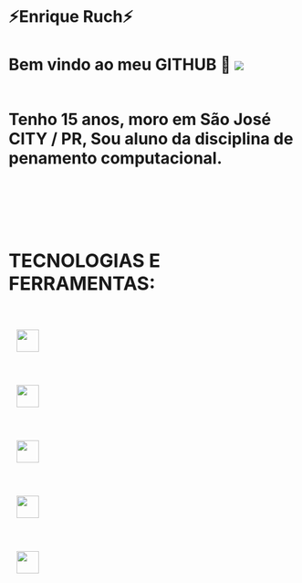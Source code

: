 <div display="inline-block">
<h1 aling="left"> ⚡Enrique Ruch⚡ </h1>
<h1 aling="left"> Bem vindo ao meu <b>GITHUB</b> 🔱 <h/1>


<img src="https://cdn.jsdelivr.net/gh/devicons/devicon/icons/facebook/facebook-original.svg" />

</br>
</br>

Tenho 15 anos, moro em São José CITY / PR, Sou aluno da disciplina de penamento computacional.

</br>
</br>

### TECNOLOGIAS E FERRAMENTAS:
<code>
 <img width="39px" src="https://cdn.jsdelivr.net/gh/devicons/devicon/icons/html5/html5-original.svg" />
<code>
</code>
 <img  width="39px" src="https://cdn.jsdelivr.net/gh/devicons/devicon/icons/css3/css3-original.svg" />
<code>
</code>
 <img width="39px" src="https://cdn.jsdelivr.net/gh/devicons/devicon/icons/git/git-plain.svg" />
<code>
</code>
 <img width="39px" src="https://cdn.jsdelivr.net/gh/devicons/devicon/icons/github/github-original.svg" />
<code>
</code>
 <img width="39px" src="https://cdn.jsdelivr.net/gh/devicons/devicon/icons/vscode/vscode-plain.svg" />
